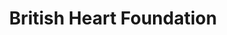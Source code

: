 ---
title: "British Heart Foundation"
url: /clacton-on-sea/british-heart-foundation/
shop: Gebrauchtwaren
---